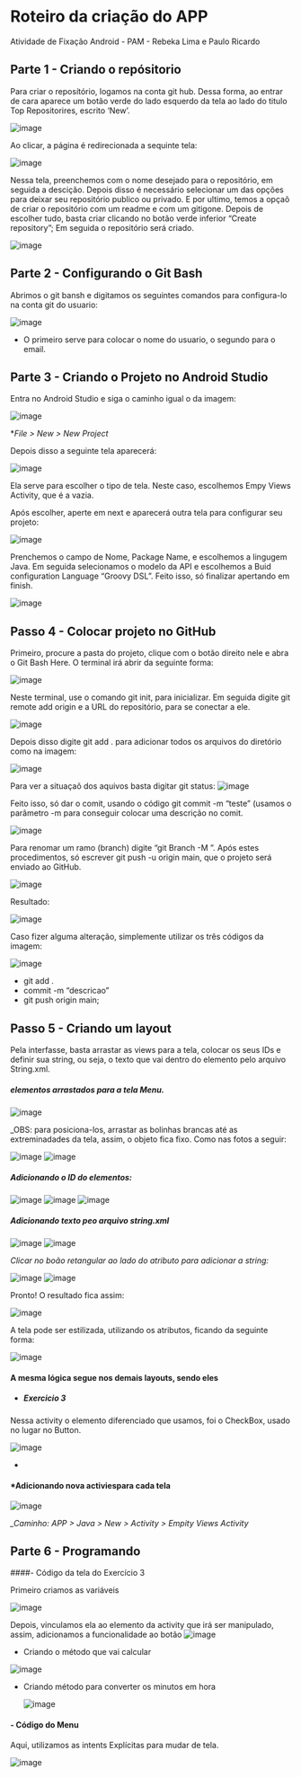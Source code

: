 # Roteiro da criação do APP
Atividade de Fixação Android - PAM - Rebeka Lima e Paulo Ricardo

## Parte 1 - Criando o repósitorio

Para criar o reposítório, logamos na conta git hub. Dessa forma, ao entrar de cara aparece um botão verde do lado esquerdo da tela ao lado do titulo Top Repositorires, escrito ‘New’. 

![image](https://github.com/rebekaamorim/atividade_/assets/127617481/bc1eaf33-c4c0-4473-85a5-10392e57c39a)

Ao clicar, a página é redirecionada a sequinte tela:

![image](https://github.com/rebekaamorim/atividade_/assets/127617481/e7dbb32f-5871-4f0a-a06d-33f5ada74869)

Nessa tela, preenchemos com o nome desejado para o repositório, em seguida a descição. Depois disso é necessário selecionar um das opções para deixar seu repositório publico ou privado. E por ultimo, temos a opçaõ de criar o repositório com um readme e com um gitigone.
Depois de escolher tudo, basta criar clicando no botão verde inferior “Create repository”; Em seguida o repositório será criado.

![image](https://github.com/rebekaamorim/atividade_/assets/127617481/9df79e26-cce9-4ddf-b691-f01558b5aefc)

## Parte 2 - Configurando o Git Bash
Abrimos o git bansh e digitamos os seguintes comandos para configura-lo na conta git do usuario:

![image](https://github.com/rebekaamorim/atividade_/assets/127617481/e10783a0-bb24-45d6-b337-36402da24707)

- O primeiro serve para colocar o nome do usuario, o segundo para o email.

## Parte 3 - Criando o Projeto no Android Studio

Entra no Android Studio e siga o caminho igual o da imagem:

![image](https://github.com/rebekaamorim/atividade_/assets/127617481/0c64c237-3058-4778-93fc-e2180c9904ed)

*_File > New > New Project_

Depois disso a seguinte tela aparecerá:

![image](https://github.com/rebekaamorim/atividade_/assets/127617481/b2b7a36e-1ed0-4d56-ae61-594677b25dd4)

Ela serve para escolher o tipo de tela. Neste caso, escolhemos Empy Views Activity, que é a vazia.

Após escolher, aperte em next e aparecerá outra tela para configurar seu projeto: 

![image](https://github.com/rebekaamorim/atividade_/assets/127617481/0bf61700-0002-45dc-9758-b3f11cc88278)

Prenchemos o campo de Nome, Package Name, e escolhemos a lingugem Java. Em seguida selecionamos o modelo da API e escolhemos a Buid configuration Language “Groovy DSL”.
Feito isso, só finalizar apertando em finish.

![image](https://github.com/rebekaamorim/atividade_/assets/127617481/46292828-5259-4af9-9202-e726f5fef228)

## Passo 4 - Colocar projeto no GitHub

Primeiro, procure a pasta do projeto, clique com o botão direito nele e abra o Git Bash Here. O terminal irá abrir da seguinte forma:

![image](https://github.com/rebekaamorim/atividade_/assets/127617481/f938a3a1-ba47-4910-9364-f82cb8bb8d53)

Neste terminal, use o comando git init, para inicializar. Em seguida digite git remote add origin e a URL do repositório, para se conectar a ele. 

![image](https://github.com/rebekaamorim/atividade_/assets/127617481/1e28e84b-a12d-4b1f-8511-090fbe81ca49)

Depois disso digite git add . para adicionar todos os arquivos do diretório como na imagem:

![image](https://github.com/rebekaamorim/atividade_/assets/127617481/8f1d8ca4-a709-4ba7-b08d-5e474e9c5e2e)

Para ver a situaçaõ dos aquivos basta digitar git status:
![image](https://github.com/rebekaamorim/atividade_/assets/127617481/7336f518-3eef-42cf-a080-74fbf7e94d5d)

Feito isso, só dar o comit, usando o código git commit -m “teste” (usamos o parâmetro -m para conseguir colocar uma descrição no comit. 

![image](https://github.com/rebekaamorim/atividade_/assets/127617481/15007cca-1134-4588-a00a-916e181f7216)

 Para renomar um ramo (branch) digite “git Branch -M <nome desejado>”. Após estes procedimentos, só escrever git push -u origin main, que o projeto será enviado ao GitHub.
 
 ![image](https://github.com/rebekaamorim/atividade_/assets/127617481/89268cec-ea65-41ab-84f1-05ffb50f28e0)

Resultado:

![image](https://github.com/rebekaamorim/atividade_/assets/127617481/fbc3ae70-2f60-45d0-9ab0-bf15391a9cd4)

Caso fizer alguma alteração, simplemente utilizar os três códigos da imagem:

![image](https://github.com/rebekaamorim/atividade_/assets/127617481/360894f8-818c-4b00-8f4c-b1f25e28e616)

- git add .
- commit -m “descricao”
- git push origin main;

## Passo 5 - Criando um layout

 Pela interfasse, basta arrastar as views para a tela, colocar os seus IDs e definir sua string, ou seja, o texto que vai dentro do elemento pelo arquivo String.xml. 

##### elementos arrastados para a tela Menu.

 ![image](https://github.com/rebekaamorim/atividade_/assets/127617481/f56d765f-0367-461d-a5e4-1b7daff0b06f)


_OBS: para posiciona-los, arrastar as bolinhas brancas até as extreminadades da tela, assim, o objeto fica fixo. Como nas fotos a seguir:

![image](https://github.com/rebekaamorim/atividade_/assets/127617481/5c1e97b3-0e12-43c8-9c67-daa213e92e9b)
![image](https://github.com/rebekaamorim/atividade_/assets/127617481/65e82dd9-1f01-4a25-bd41-48b6f17f370f)


##### Adicionando o ID do elementos:

![image](https://github.com/rebekaamorim/atividade_/assets/127617481/c0698f10-ef8c-4d41-af54-4d68f3d7dbed)
![image](https://github.com/rebekaamorim/atividade_/assets/127617481/44355a30-0704-4f4c-b7ad-8a522dd45bf9)
![image](https://github.com/rebekaamorim/atividade_/assets/127617481/6687d76f-9869-4b62-8f73-37a6bb612678)
 
 ##### Adicionando texto peo arquivo string.xml

 ![image](https://github.com/rebekaamorim/atividade_/assets/127617481/f2918ae4-a1d0-480d-8c9b-ed40c322c29d)
![image](https://github.com/rebekaamorim/atividade_/assets/127617481/5c0db7b9-f7e4-4da9-9d9b-287d5e6b3714)

*Clicar no boão retangular ao lado do atributo para adicionar a string:*

![image](https://github.com/rebekaamorim/atividade_/assets/127617481/2a81f44c-c3dc-4ce2-aaf0-7f625bb651b8)
![image](https://github.com/rebekaamorim/atividade_/assets/127617481/384d06f5-6250-4294-85e3-6010b84da79a)

Pronto! O resultado fica assim:

![image](https://github.com/rebekaamorim/atividade_/assets/127617481/0a78adc2-af49-4083-ae9d-1f57ade83060)

 A tela pode ser estilizada, utilizando os atributos, ficando da seguinte forma:

 ![image](https://github.com/rebekaamorim/atividade_/assets/127617481/32177e0d-37c3-4750-9a60-5807913f4f5f)

 
#### A mesma lógica segue nos demais layouts, sendo eles

- ##### Exercicio 3

 Nessa activity o elemento diferenciado que usamos, foi o CheckBox, usado no lugar no Button.
 
 ![image](https://github.com/rebekaamorim/atividade_/assets/127617481/dee3bea9-5025-4bd3-93bb-cfc2410236c1)

- 

#### *Adicionando nova activiespara cada tela

![image](https://github.com/rebekaamorim/atividade_/assets/127617481/58d3faf9-06ff-4ea3-bc4f-7762a7f2aa78)

*_Caminho: APP > Java > New > Activity > Empity Views Activity*

## Parte 6 - Programando

####- Código da tela do Exercício 3

  Primeiro criamos as variáveis
  
 ![image](https://github.com/rebekaamorim/atividade_/assets/127617481/173ca048-bf32-47f2-94f1-1e4949d86cdf)

 Depois, vinculamos ela ao elemento da activity que irá ser manipulado, assim, adicionamos a funcionalidade ao botão
![image](https://github.com/rebekaamorim/atividade_/assets/127617481/eb0fc3dc-89c5-41f8-ae0d-e3fc1ef757a9)

- Criando o método que vai calcular
  
![image](https://github.com/rebekaamorim/atividade_/assets/127617481/d74bc4ae-ab06-4b77-aabc-a27059d3e95e)

- Criando método para converter os minutos em hora

   ![image](https://github.com/rebekaamorim/atividade_/assets/127617481/6ce3ae41-ce15-470c-91c6-bef772a88dc3)

#### - Código do Menu

 Aqui, utilizamos as intents Explícitas para mudar de tela. 
 
![image](https://github.com/rebekaamorim/atividade_/assets/127617481/df5414a8-d0eb-486f-9599-1255a6e6d010)

